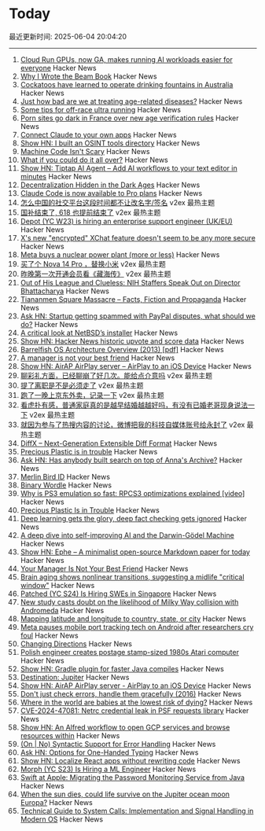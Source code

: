 # Today

最近更新时间: 2025-06-04 20:04:20

--- 
1. [Cloud Run GPUs, now GA, makes running AI workloads easier for everyone](https://cloud.google.com/blog/products/serverless/cloud-run-gpus-are-now-generally-available) Hacker News
2. [Why I Wrote the Beam Book](https://happihacking.com/blog/posts/2025/why_I_wrote_theBEAMBook/) Hacker News
3. [Cockatoos have learned to operate drinking fountains in Australia](https://www.science.org/content/article/cockatoos-have-learned-operate-drinking-fountains-australia) Hacker News
4. [Just how bad are we at treating age-related diseases?](https://www.ladanuzhna.xyz/writing/just-how-bad-are-we-at-treating-age-related-diseases) Hacker News
5. [Some tips for off-race ultra running](https://federicopereiro.com/offrace-ultra/) Hacker News
6. [Porn sites go dark in France over new age verification rules](https://www.rfi.fr/en/france/20250604-porn-sites-go-dark-in-france-over-new-age-verification-rules) Hacker News
7. [Connect Claude to your own apps](https://www.aluxian.com/connect-claude-to-your-own-apps/) Hacker News
8. [Show HN: I built an OSINT tools directory](https://r00m101.com/tools) Hacker News
9. [Machine Code Isn't Scary](https://jimmyhmiller.com/machine-code-isnt-scary) Hacker News
10. [What if you could do it all over?](https://www.newyorker.com/magazine/2020/12/21/what-if-you-could-do-it-all-over) Hacker News
11. [Show HN: Tiptap AI Agent – Add AI workflows to your text editor in minutes](https://news.ycombinator.com/item?id=44177964) Hacker News
12. [Decentralization Hidden in the Dark Ages](http://bionicmosquito.blogspot.com/2013/02/decentralization-hidden-in-dark-ages.html) Hacker News
13. [Claude Code is now available to Pro plans](https://support.anthropic.com/en/articles/11145838-using-claude-code-with-your-pro-or-max-plan) Hacker News
14. [怎么中国的社交平台这段时间都不让改名字/签名](https://www.v2ex.com/t/1136226) v2ex 最热主题
15. [国补结束了, 618 也提前结束了](https://www.v2ex.com/t/1136202) v2ex 最热主题
16. [Depot (YC W23) is hiring an enterprise support engineer (UK/EU)](https://www.ycombinator.com/companies/depot/jobs/NdCr76D-enterprise-support-engineer) Hacker News
17. [X's new "encrypted" XChat feature doesn't seem to be any more secure](https://www.theregister.com/2025/06/03/xs_new_encrypted_xchat_feature/) Hacker News
18. [Meta buys a nuclear power plant (more or less)](https://techcrunch.com/2025/06/03/meta-buys-a-nuclear-power-plant-more-or-less/) Hacker News
19. [买了个 Nova 14 Pro ，替换小米](https://www.v2ex.com/t/1136228) v2ex 最热主题
20. [昨晚第一次开通会员看《藏海传》](https://www.v2ex.com/t/1136205) v2ex 最热主题
21. [Out of His League and Clueless: NIH Staffers Speak Out on Director Bhattacharya](https://www.importantcontext.news/p/out-of-his-depth-sold-his-soul-clueless) Hacker News
22. [Tiananmen Square Massacre – Facts, Fiction and Propaganda](https://worldaffairs.blog/2019/06/02/tiananmen-square-massacre-facts-fiction-and-propaganda/) Hacker News
23. [Ask HN: Startup getting spammed with PayPal disputes, what should we do?](https://news.ycombinator.com/item?id=44176510) Hacker News
24. [A critical look at NetBSD’s installer](https://eerielinux.wordpress.com/2025/05/31/installing-bsd-in-2025-part-3-a-critical-look-at-netbsds-installer/) Hacker News
25. [Show HN: Hacker News historic upvote and score data](https://hn.dunkirk.sh/) Hacker News
26. [Barrelfish OS Architecture Overview (2013) [pdf]](https://barrelfish.org/publications/TN-000-Overview.pdf) Hacker News
27. [A manager is not your best friend](https://staysaasy.com/management/2025/06/02/your-manager-is-not-your-best-friend.html) Hacker News
28. [Show HN: AirAP AirPlay server – AirPlay to an iOS Device](https://github.com/neon443/AirAP) Hacker News
29. [聊彩礼方面，已经聊崩了好几次。能给点介意吗](https://www.v2ex.com/t/1136242) v2ex 最热主题
30. [提了离职是不是必须走了](https://www.v2ex.com/t/1136218) v2ex 最热主题
31. [跑了一晚上京东外卖，记录一下](https://www.v2ex.com/t/1136194) v2ex 最热主题
32. [看虎扑有感，普通家庭真的是越早结婚越越好吗，有没有已婚老哥现身说法一下](https://www.v2ex.com/t/1136192) v2ex 最热主题
33. [就因为参与了热搜内容的讨论，微博把我的科技自媒体账号给永封了](https://www.v2ex.com/t/1136182) v2ex 最热主题
34. [DiffX – Next-Generation Extensible Diff Format](https://diffx.org/) Hacker News
35. [Precious Plastic is in trouble](https://www.preciousplastic.com//news/problems-in-precious-plastic) Hacker News
36. [Ask HN: Has anybody built search on top of Anna's Archive?](https://news.ycombinator.com/item?id=44176514) Hacker News
37. [Merlin Bird ID](https://merlin.allaboutbirds.org/) Hacker News
38. [Binary Wordle](https://wordle.chengeric.com/) Hacker News
39. [Why is PS3 emulation so fast: RPCS3 optimizations explained [video]](https://www.youtube.com/watch?v=19ae5Mq2lJE) Hacker News
40. [Precious Plastic Is in Trouble](https://www.preciousplastic.com//news/problems-in-precious-plastic) Hacker News
41. [Deep learning gets the glory, deep fact checking gets ignored](https://rachel.fast.ai/posts/2025-06-04-enzyme-ml-fails/index.html) Hacker News
42. [A deep dive into self-improving AI and the Darwin-Gödel Machine](https://richardcsuwandi.github.io/blog/2025/dgm/) Hacker News
43. [Show HN: Ephe – A minimalist open-source Markdown paper for today](https://github.com/unvalley/ephe) Hacker News
44. [Your Manager Is Not Your Best Friend](https://staysaasy.com/management/2025/06/02/your-manager-is-not-your-best-friend.html) Hacker News
45. [Brain aging shows nonlinear transitions, suggesting a midlife "critical window"](https://www.pnas.org/doi/10.1073/pnas.2416433122) Hacker News
46. [Patched (YC S24) Is Hiring SWEs in Singapore](https://www.ycombinator.com/companies/patched/jobs/hgDeMBr-software-engineer) Hacker News
47. [New study casts doubt on the likelihood of Milky Way collision with Andromeda](https://www.durham.ac.uk/departments/academic/physics/news/new-study-casts-doubt-on-the-likelihood-of-milky-way-collision-with-andromeda/) Hacker News
48. [Mapping latitude and longitude to country, state, or city](https://austinhenley.com/blog/coord2state.html) Hacker News
49. [Meta pauses mobile port tracking tech on Android after researchers cry foul](https://www.theregister.com/2025/06/03/meta_pauses_android_tracking_tech/) Hacker News
50. [Changing Directions](https://jacobian.org/2025/jun/3/changing-directions/) Hacker News
51. [Polish engineer creates postage stamp-sized 1980s Atari computer](https://arstechnica.com/gadgets/2025/06/polish-engineer-creates-postage-stamp-sized-1980s-atari-computer/) Hacker News
52. [Show HN: Gradle plugin for faster Java compiles](https://github.com/elide-dev/gradle) Hacker News
53. [Destination: Jupiter](https://clarkesworldmagazine.com/liptak_06_25/) Hacker News
54. [Show HN: AirAP AirPlay server - AirPlay to an iOS Device](https://github.com/neon443/AirAP) Hacker News
55. [Don't just check errors, handle them gracefully (2016)](https://dave.cheney.net/2016/04/27/dont-just-check-errors-handle-them-gracefully) Hacker News
56. [Where in the world are babies at the lowest risk of dying?](https://ourworldindata.org/where-are-babies-at-lowest-risk-of-dying) Hacker News
57. [CVE-2024-47081: Netrc credential leak in PSF requests library](https://seclists.org/fulldisclosure/2025/Jun/2) Hacker News
58. [Show HN: An Alfred workflow to open GCP services and browse resources within](https://github.com/dineshgowda24/alfred-gcp-workflow) Hacker News
59. [(On | No) Syntactic Support for Error Handling](https://go.dev/blog/error-syntax) Hacker News
60. [Ask HN: Options for One-Handed Typing](https://news.ycombinator.com/item?id=44173581) Hacker News
61. [Show HN: Localize React apps without rewriting code](https://github.com/lingodotdev/lingo.dev) Hacker News
62. [Morph (YC S23) Is Hiring a ML Engineer](https://news.ycombinator.com/item?id=44172144) Hacker News
63. [Swift at Apple: Migrating the Password Monitoring Service from Java](https://www.swift.org/blog/swift-at-apple-migrating-the-password-monitoring-service-from-java/) Hacker News
64. [When the sun dies, could life survive on the Jupiter ocean moon Europa?](https://www.space.com/astronomy/when-the-sun-dies-could-life-survive-on-the-jupiter-ocean-moon-europa) Hacker News
65. [Technical Guide to System Calls: Implementation and Signal Handling in Modern OS](https://mohitmishra786.github.io/chessman/2025/03/31/Technical-Guide-to-System-Calls-Implementation-and-Signal-Handling-in-Modern-Operating-Systems.html) Hacker News
